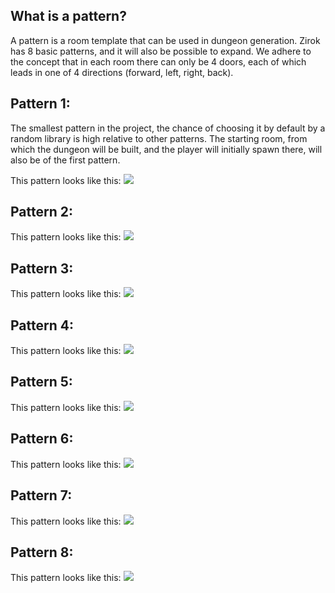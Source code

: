## What is a pattern?

A pattern is a room template that can be used in dungeon generation. Zirok has 8 basic patterns, and it will also be possible to expand. We adhere to the concept that in each room there can only be 4 doors, each of which leads in one of 4 directions (forward, left, right, back).

## Pattern 1:

The smallest pattern in the project, the chance of choosing it by default by a random library is high relative to other patterns. The starting room, from which the dungeon will be built, and the player will initially spawn there, will also be of the first pattern.

This pattern looks like this:
![](https://github.com/Kernel357/Zirok/blob/main/Docs/Images/Pattern_1.jpeg)

## Pattern 2:

This pattern looks like this:
![](https://github.com/Kernel357/Zirok/blob/main/Docs/Images/Pattern_2.jpeg)

## Pattern 3:

This pattern looks like this:
![](https://github.com/Kernel357/Zirok/blob/main/Docs/Images/Pattern_3.jpeg)

## Pattern 4:

This pattern looks like this:
![](https://github.com/Kernel357/Zirok/blob/main/Docs/Images/Pattern_4.jpeg)

## Pattern 5:

This pattern looks like this:
![](https://github.com/Kernel357/Zirok/blob/main/Docs/Images/Pattern_5.jpeg)

## Pattern 6:

This pattern looks like this:
![](https://github.com/Kernel357/Zirok/blob/main/Docs/Images/Pattern_6.jpeg)

## Pattern 7:

This pattern looks like this:
![](https://github.com/Kernel357/Zirok/blob/main/Docs/Images/Pattern_7.jpeg)

## Pattern 8:

This pattern looks like this:
![](https://github.com/Kernel357/Zirok/blob/main/Docs/Images/Pattern_8.jpeg)
